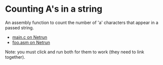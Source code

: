 # Counting A's in a string

An assembly function to count the number of 'a' characters that appear in a passed string.

 - [main.c on Netrun](https://lawlor.cs.uaf.edu/netrun/run?name=example_c&code=%23include%3Cstdio.h%3E%0D%0A%0D%0Aextern%20long%20count_a%28const%20char%2A%29%3B%0D%0A%0D%0Aint%20main%28%29%20%7B%0D%0A%20%20const%20char%2A%20s%20%3D%20%22aha%20this%20is%20a%20great%20string%22%3B%0D%0A%20%20printf%28%22assembly%20found%20%25ld%20a%27s%20in%20%5C%22%25s%5C%22%5Cn%22%2C%20count_a%28s%29%2C%20s%29%3B%0D%0A%20%20return%200%3B%0D%0A%7D&lang=C&mach=skylake64&mode=main&input=&linkwith=example_asm&foo_ret=long&foo_arg0=void&orun=Run&orun=Grade&ocompile=Optimize&ocompile=Warnings)
 - [foo.asm on Netrun](https://lawlor.cs.uaf.edu/netrun/run?name=example_asm&code=section%20.text%0D%0Aglobal%20count_a%0D%0A%0D%0Acount_a%3A%0D%0A%20%20mov%20rax%2C%200%0D%0A%20%20start%3A%0D%0A%20%20%20%20mov%20cl%2C%20BYTE%5Brdi%5D%0D%0A%20%20%20%20cmp%20cl%2C%20%27a%27%0D%0A%20%20%20%20jne%20skip_add%0D%0A%20%20%20%20add%20rax%2C%201%0D%0A%20%20skip_add%3A%0D%0A%20%20%20%20add%20rdi%2C%201%0D%0A%20%20%20%20cmp%20cl%2C%200%0D%0A%20%20%20%20jne%20start%0D%0A%20%20ret&lang=Assembly-NASM&mach=skylake64&mode=main&input=&linkwith=example_c&foo_ret=long&foo_arg0=void&orun=Run&orun=Grade&ocompile=Optimize&ocompile=Warnings)

Note: you must click and run both for them to work (they need to link together).
